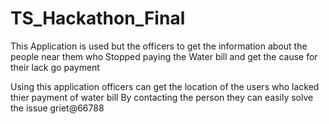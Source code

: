 # TS_Hackathon_Final

This Application is used but the officers to get the information about the people near them who Stopped paying the Water bill and get the cause for their lack go payment

Using this application officers can get the location of the users who lacked thier payment of water bill By contacting the person they can easily solve the issue griet@66788
